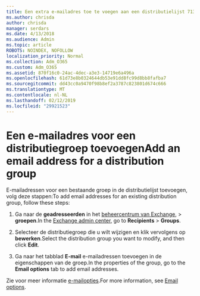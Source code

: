 ```yaml
---
title: Een extra e-mailadres toe te voegen aan een distributielijst 713
ms.author: chrisda
author: chrisda
manager: serdars
ms.date: 4/13/2018
ms.audience: Admin
ms.topic: article
ROBOTS: NOINDEX, NOFOLLOW
localization_priority: Normal
ms.collection: Adm_O365
ms.custom: Adm_O365
ms.assetid: 870f16c0-24ac-4dec-a3e3-14719e6a496a
ms.openlocfilehash: 61d73e8b0324644db53e91dd8fc99d8bb8fafba7
ms.sourcegitcommit: dd43cc0a9470f98b8ef2a3787c823801d674c666
ms.translationtype: MT
ms.contentlocale: nl-NL
ms.lasthandoff: 02/12/2019
ms.locfileid: "29921523"
---
```

# <a name="add-an-email-address-for-a-distribution-group"></a><span data-ttu-id="01b7c-102">Een e-mailadres voor een distributiegroep toevoegen</span><span class="sxs-lookup"><span data-stu-id="01b7c-102">Add an email address for a distribution group</span></span>

<span data-ttu-id="01b7c-103">E-mailadressen voor een bestaande groep in de distributielijst toevoegen, volg deze stappen:</span><span class="sxs-lookup"><span data-stu-id="01b7c-103">To add email addresses for an existing distribution group, follow these steps:</span></span>
  
1. <span data-ttu-id="01b7c-104">Ga naar de **geadresseerden** in het [beheercentrum van Exchange](https://outlook.office365.com/ecp/), \> **groepen**.</span><span class="sxs-lookup"><span data-stu-id="01b7c-104">In the [Exchange admin center](https://outlook.office365.com/ecp/), go to **Recipients** \> **Groups**.</span></span>
    
2. <span data-ttu-id="01b7c-105">Selecteer de distributiegroep die u wilt wijzigen en klik vervolgens op **bewerken**.</span><span class="sxs-lookup"><span data-stu-id="01b7c-105">Select the distribution group you want to modify, and then click **Edit**.</span></span>
    
3. <span data-ttu-id="01b7c-106">Ga naar het tabblad **E-mail** e-mailadressen toevoegen in de eigenschappen van de groep.</span><span class="sxs-lookup"><span data-stu-id="01b7c-106">In the properties of the group, go to the **Email options** tab to add email addresses.</span></span> 
    
<span data-ttu-id="01b7c-107">Zie voor meer informatie [e-mailopties](https://technet.microsoft.com/library/bb124513.aspx#emailoptions).</span><span class="sxs-lookup"><span data-stu-id="01b7c-107">For more information, see [Email options](https://technet.microsoft.com/library/bb124513.aspx#emailoptions).</span></span>
  

